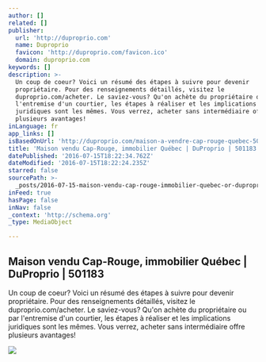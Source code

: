 ```yaml
---
author: []
related: []
publisher:
  url: 'http://duproprio.com'
  name: Duproprio
  favicon: 'http://duproprio.com/favicon.ico'
  domain: duproprio.com
keywords: []
description: >-
  Un coup de coeur? Voici un résumé des étapes à suivre pour devenir
  propriétaire. Pour des renseignements détaillés, visitez le
  duproprio.com/acheter. Le saviez-vous? Qu'on achète du propriétaire ou par
  l'entremise d'un courtier, les étapes à réaliser et les implications
  juridiques sont les mêmes. Vous verrez, acheter sans intermédiaire offre
  plusieurs avantages!
inLanguage: fr
app_links: []
isBasedOnUrl: 'http://duproprio.com/maison-a-vendre-cap-rouge-quebec-501183'
title: 'Maison vendu Cap-Rouge, immobilier Québec | DuProprio | 501183'
datePublished: '2016-07-15T18:22:34.762Z'
dateModified: '2016-07-15T18:22:24.235Z'
starred: false
sourcePath: >-
  _posts/2016-07-15-maison-vendu-cap-rouge-immobilier-quebec-or-duproprio-or-5011.md
inFeed: true
hasPage: false
inNav: false
_context: 'http://schema.org'
_type: MediaObject

---
```

<article style=""><h1>Maison vendu Cap-Rouge, immobilier Québec | DuProprio | 501183</h1><p>Un coup de coeur? Voici un résumé des étapes à suivre pour devenir propriétaire. Pour des renseignements détaillés, visitez le duproprio.com/acheter. Le saviez-vous? Qu'on achète du propriétaire ou par l'entremise d'un courtier, les étapes à réaliser et les implications juridiques sont les mêmes. Vous verrez, acheter sans intermédiaire offre plusieurs avantages!</p><img src="http://photos.duproprio.com/facade-en-ete-maison-a-vendre-cap-rouge-quebec-province-large-3624828.jpg" /></article>